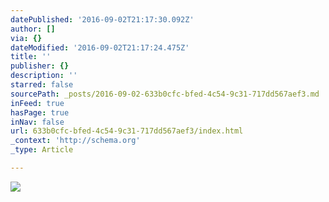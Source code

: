 ```yaml
---
datePublished: '2016-09-02T21:17:30.092Z'
author: []
via: {}
dateModified: '2016-09-02T21:17:24.475Z'
title: ''
publisher: {}
description: ''
starred: false
sourcePath: _posts/2016-09-02-633b0cfc-bfed-4c54-9c31-717dd567aef3.md
inFeed: true
hasPage: true
inNav: false
url: 633b0cfc-bfed-4c54-9c31-717dd567aef3/index.html
_context: 'http://schema.org'
_type: Article

---
```

![](https://the-grid-user-content.s3-us-west-2.amazonaws.com/4415373e-f153-42e1-952a-4c509eb05751.jpg)
